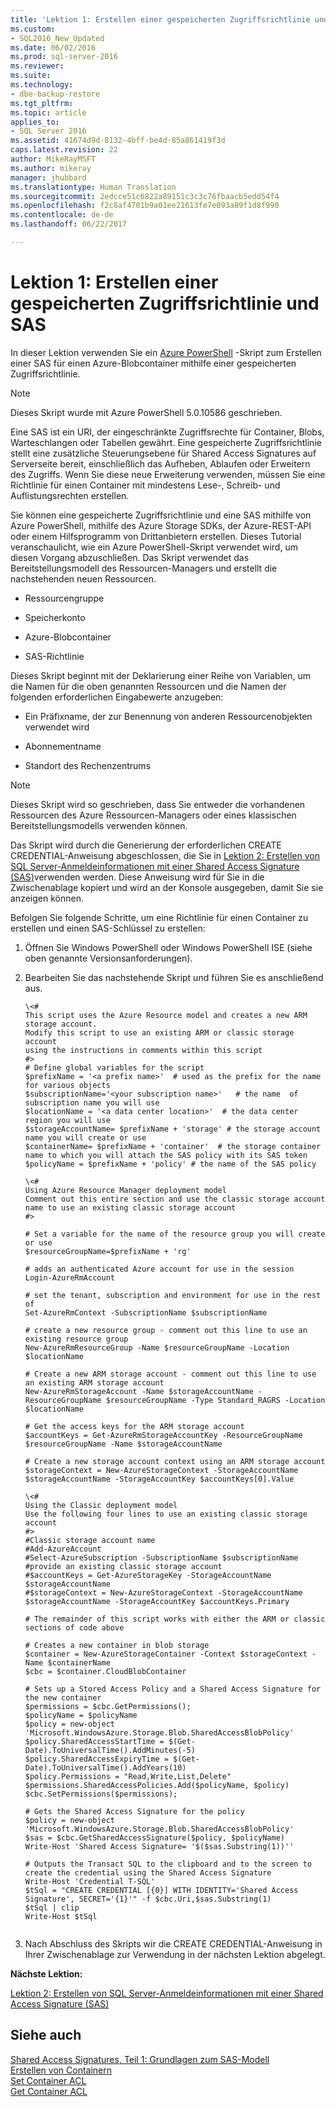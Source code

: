 ```yaml
---
title: 'Lektion 1: Erstellen einer gespeicherten Zugriffsrichtlinie und SAS | Microsoft-Dokumentation'
ms.custom:
- SQL2016_New_Updated
ms.date: 06/02/2016
ms.prod: sql-server-2016
ms.reviewer: 
ms.suite: 
ms.technology:
- dbe-backup-restore
ms.tgt_pltfrm: 
ms.topic: article
applies_to:
- SQL Server 2016
ms.assetid: 41674d9d-8132-4bff-be4d-85a861419f3d
caps.latest.revision: 22
author: MikeRayMSFT
ms.author: mikeray
manager: jhubbard
ms.translationtype: Human Translation
ms.sourcegitcommit: 2edcce51c6822a89151c3c3c76fbaacb5edd54f4
ms.openlocfilehash: f2c8af4701b9a01ee21613fe7e093a89f1d8f990
ms.contentlocale: de-de
ms.lasthandoff: 06/22/2017

---
```

# <a name="lesson-1-create-stored-access-policy-and-shared-access-signature"></a>Lektion 1: Erstellen einer gespeicherten Zugriffsrichtlinie und SAS
In dieser Lektion verwenden Sie ein [Azure PowerShell](https://azure.microsoft.com/en-us/documentation/articles/powershell-install-configure/) -Skript zum Erstellen einer SAS für einen Azure-Blobcontainer mithilfe einer gespeicherten Zugriffsrichtlinie.  
  
> [!NOTE]  
> Dieses Skript wurde mit Azure PowerShell 5.0.10586 geschrieben.  
  
Eine SAS ist ein URI, der eingeschränkte Zugriffsrechte für Container, Blobs, Warteschlangen oder Tabellen gewährt. Eine gespeicherte Zugriffsrichtlinie stellt eine zusätzliche Steuerungsebene für Shared Access Signatures auf Serverseite bereit, einschließlich das Aufheben, Ablaufen oder Erweitern des Zugriffs. Wenn Sie diese neue Erweiterung verwenden, müssen Sie eine Richtlinie für einen Container mit mindestens Lese-, Schreib- und Auflistungsrechten erstellen.  
  
Sie können eine gespeicherte Zugriffsrichtlinie und eine SAS mithilfe von Azure PowerShell, mithilfe des Azure Storage SDKs, der Azure-REST-API oder einem Hilfsprogramm von Drittanbietern erstellen. Dieses Tutorial veranschaulicht, wie ein Azure PowerShell-Skript verwendet wird, um diesen Vorgang abzuschließen. Das Skript verwendet das Bereitstellungsmodell des Ressourcen-Managers und erstellt die nachstehenden neuen Ressourcen.  
  
-   Ressourcengruppe  
  
-   Speicherkonto  
  
-   Azure-Blobcontainer  
  
-   SAS-Richtlinie  
  
Dieses Skript beginnt mit der Deklarierung einer Reihe von Variablen, um die Namen für die oben genannten Ressourcen und die Namen der folgenden erforderlichen Eingabewerte anzugeben:  
  
-   Ein Präfixname, der zur Benennung von anderen Ressourcenobjekten verwendet wird  
  
-   Abonnementname  
  
-   Standort des Rechenzentrums  
  
> [!NOTE]  
> Dieses Skript wird so geschrieben, dass Sie entweder die vorhandenen Ressourcen des Azure Ressourcen-Managers oder eines klassischen Bereitstellungsmodells verwenden können.  
  
Das Skript wird durch die Generierung der erforderlichen CREATE CREDENTIAL-Anweisung abgeschlossen, die Sie in [Lektion 2: Erstellen von SQL Server-Anmeldeinformationen mit einer Shared Access Signature (SAS)](../relational-databases/lesson-2-create-a-sql-server-credential-using-a-shared-access-signature.md)verwenden werden. Diese Anweisung wird für Sie in die Zwischenablage kopiert und wird an der Konsole ausgegeben, damit Sie sie anzeigen können.  
  
Befolgen Sie folgende Schritte, um eine Richtlinie für einen Container zu erstellen und einen SAS-Schlüssel zu erstellen:  
  
1.  Öffnen Sie Windows PowerShell oder Windows PowerShell ISE (siehe oben genannte Versionsanforderungen).  
  
2.  Bearbeiten Sie das nachstehende Skript und führen Sie es anschließend aus.  
  
    ```  
    \<#   
    This script uses the Azure Resource model and creates a new ARM storage account.  
    Modify this script to use an existing ARM or classic storage account   
    using the instructions in comments within this script  
    #>  
    # Define global variables for the script  
    $prefixName = '<a prefix name>'  # used as the prefix for the name for various objects  
    $subscriptionName='<your subscription name>'   # the name  of subscription name you will use  
    $locationName = '<a data center location>'  # the data center region you will use  
    $storageAccountName= $prefixName + 'storage' # the storage account name you will create or use  
    $containerName= $prefixName + 'container'  # the storage container name to which you will attach the SAS policy with its SAS token  
    $policyName = $prefixName + 'policy' # the name of the SAS policy  
  
    \<#   
    Using Azure Resource Manager deployment model  
    Comment out this entire section and use the classic storage account name to use an existing classic storage account  
    #>  
  
    # Set a variable for the name of the resource group you will create or use  
    $resourceGroupName=$prefixName + 'rg'   
  
    # adds an authenticated Azure account for use in the session   
    Login-AzureRmAccount    
  
    # set the tenant, subscription and environment for use in the rest of   
    Set-AzureRmContext -SubscriptionName $subscriptionName   
  
    # create a new resource group - comment out this line to use an existing resource group  
    New-AzureRmResourceGroup -Name $resourceGroupName -Location $locationName   
  
    # Create a new ARM storage account - comment out this line to use an existing ARM storage account  
    New-AzureRmStorageAccount -Name $storageAccountName -ResourceGroupName $resourceGroupName -Type Standard_RAGRS -Location $locationName   
  
    # Get the access keys for the ARM storage account  
    $accountKeys = Get-AzureRmStorageAccountKey -ResourceGroupName $resourceGroupName -Name $storageAccountName  
  
    # Create a new storage account context using an ARM storage account  
    $storageContext = New-AzureStorageContext -StorageAccountName $storageAccountName -StorageAccountKey $accountKeys[0].Value 
  
    \<#  
    Using the Classic deployment model  
    Use the following four lines to use an existing classic storage account  
    #>  
    #Classic storage account name  
    #Add-AzureAccount  
    #Select-AzureSubscription -SubscriptionName $subscriptionName #provide an existing classic storage account  
    #$accountKeys = Get-AzureStorageKey -StorageAccountName $storageAccountName  
    #$storageContext = New-AzureStorageContext -StorageAccountName $storageAccountName -StorageAccountKey $accountKeys.Primary  
  
    # The remainder of this script works with either the ARM or classic sections of code above  
  
    # Creates a new container in blob storage  
    $container = New-AzureStorageContainer -Context $storageContext -Name $containerName  
    $cbc = $container.CloudBlobContainer  
  
    # Sets up a Stored Access Policy and a Shared Access Signature for the new container  
    $permissions = $cbc.GetPermissions();  
    $policyName = $policyName  
    $policy = new-object 'Microsoft.WindowsAzure.Storage.Blob.SharedAccessBlobPolicy'  
    $policy.SharedAccessStartTime = $(Get-Date).ToUniversalTime().AddMinutes(-5)  
    $policy.SharedAccessExpiryTime = $(Get-Date).ToUniversalTime().AddYears(10)  
    $policy.Permissions = "Read,Write,List,Delete"  
    $permissions.SharedAccessPolicies.Add($policyName, $policy)  
    $cbc.SetPermissions($permissions);  
  
    # Gets the Shared Access Signature for the policy  
    $policy = new-object 'Microsoft.WindowsAzure.Storage.Blob.SharedAccessBlobPolicy'  
    $sas = $cbc.GetSharedAccessSignature($policy, $policyName)  
    Write-Host 'Shared Access Signature= '$($sas.Substring(1))''  
  
    # Outputs the Transact SQL to the clipboard and to the screen to create the credential using the Shared Access Signature  
    Write-Host 'Credential T-SQL'  
    $tSql = "CREATE CREDENTIAL [{0}] WITH IDENTITY='Shared Access Signature', SECRET='{1}'" -f $cbc.Uri,$sas.Substring(1)   
    $tSql | clip  
    Write-Host $tSql  
  
    ```  
  
3.  Nach Abschluss des Skripts wir die CREATE CREDENTIAL-Anweisung in Ihrer Zwischenablage zur Verwendung in der nächsten Lektion abgelegt.  
  
**Nächste Lektion:**  
  
[Lektion 2: Erstellen von SQL Server-Anmeldeinformationen mit einer Shared Access Signature (SAS)](../relational-databases/lesson-2-create-a-sql-server-credential-using-a-shared-access-signature.md)  
  
## <a name="see-also"></a>Siehe auch  
[Shared Access Signatures, Teil 1: Grundlagen zum SAS-Modell](https://azure.microsoft.com/en-us/documentation/articles/storage-dotnet-shared-access-signature-part-1/)  
[Erstellen von Containern](https://msdn.microsoft.com/library/azure/dd179468.aspx)  
[Set Container ACL](https://msdn.microsoft.com/library/azure/dd179391.aspx)  
[Get Container ACL](https://msdn.microsoft.com/library/azure/dd179469.aspx)  
  
  
  


